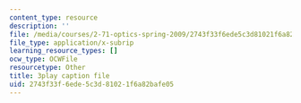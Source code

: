 ```yaml
---
content_type: resource
description: ''
file: /media/courses/2-71-optics-spring-2009/2743f33f6ede5c3d81021f6a82bafe05_W-7gI87IG1A.vtt
file_type: application/x-subrip
learning_resource_types: []
ocw_type: OCWFile
resourcetype: Other
title: 3play caption file
uid: 2743f33f-6ede-5c3d-8102-1f6a82bafe05
---
```


